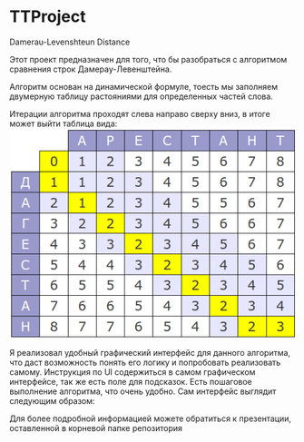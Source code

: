 # TTProject
Damerau-Levenshteun Distance

Этот проект предназначен для того, что бы разобраться с алгоритмом сравнения строк Дамерау-Левенштейна.

Алгоритм основан на динамической формуле, тоесть мы заполняем двумерную таблицу растояниями для определенных частей слова.

Итерации алгоритма проходят слева направо сверху вниз, в итоге может выйти таблица вида: 
![](images/table_example.png)

Я реализовал удобный графический интерфейс для данного алгоритма, что даст возможность понять его логику и попробовать реализовать самому. Инструкция по UI содержиться в самом графическом интерфейсе, так же есть поле для подсказок. Есть пошаговое выполнение алгоритма, что очень удобно. Сам интерфейс выглядит следующим образом:



Для более подробной информацией можете обратиться к презентации, оставленной в корневой папке репозитория
